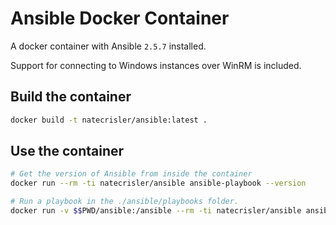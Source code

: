 # Ansible Docker Container

A docker container with Ansible `2.5.7` installed.

Support for connecting to Windows instances over WinRM is included.

## Build the container

```bash
docker build -t natecrisler/ansible:latest .
```

## Use the container

```bash
# Get the version of Ansible from inside the container
docker run --rm -ti natecrisler/ansible ansible-playbook --version

# Run a playbook in the ./ansible/playbooks folder.
docker run -v $$PWD/ansible:/ansible --rm -ti natecrisler/ansible ansible-playbook -i ansible/inventory.ini ansible/playbooks/ad.yaml -vvv
```
